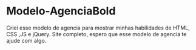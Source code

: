 # Modelo-AgenciaBold
 Criei esse modelo de agencia para mostrar minhas habilidades de HTML, CSS ,JS e jQuery. Site completo, espero que esse modelo de agencia te ajude com algo. 

